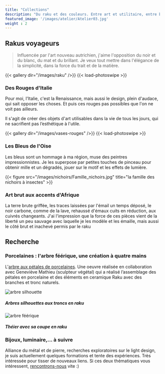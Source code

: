 ```yaml
---
title: "Collections"
description: "Du raku et des couleurs. Entre art et utilitaire, entre beauté et utilité. Rakus voyageurs, arbre féérique. Sans oublier quelques recherches sur la lumière."
featured_image: '/images/atelier/Atelier03.jpg'
weight : 2
---
```


<!-- cf params sur https://github.com/liwenyip/hugo-easy-gallery/ -->

## Rakus voyageurs

> Influencée par l'art nouveau autrichien, j'aime l'opposition du noir et du blanc, du mat et du brillant. Je veux tout mettre dans l'élégance de la simplicité, dans la force du trait et de la matière.

{{< gallery dir="/images/raku" />}} {{< load-photoswipe >}}

### Des Rouges d'Italie 
Pour moi, l'Italie, c'est la Renaissance, mais aussi le design, plein d'audace, qui sait opposer les choses. Et puis ces rouges pas possibles que l'on ne voit pas ailleurs.


Il s'agit de créer des objets d'art utilisables dans la vie de tous les jours, qui ne sacrifient pas l’esthétique à l'utile.

{{< gallery dir="/images/vases-rouges" />}} {{< load-photoswipe >}}


### Les Bleus de l'Oise 

Les bleus sont un hommage à ma région, muse des peintres impressionnistes. Je les superpose par petites touches de pinceau pour obtenir mille et un dégradés, jouer sur le motif et les effets de lumière.

{{< figure src="/images/nichoirs/Famille_nichoirs.jpg" title="la famille des nichoirs à insectes" >}}


### Art brut aux accents d'Afrique 

La terre brute griffée, les traces laissées par l'émail un temps déposé, le noir carbone, comme de la lave, rehaussé d'émaux cuits en réduction, aux cuivrés changeants. J'ai l'impression que la force de ces pièces vient de la liberté un peu sauvage avec laquelle je les modèle et les émaille, mais aussi le côté brut et inachevé permis par le raku 

## Recherche

### Porcelaines : l'arbre féérique, une création à quatre mains

L'[arbre aux pétales de porcelaines](http://www.larbrefeerique.com/fr/). Une oeuvre réalisée en collaboration avec Geneviève Mathieu (sculpteur végétal) qui a réalisé l’assemblage des pétales en porcelaine et des éléments en ceramique Raku avec des branches et tronc naturels.


![arbre silhouette](/images/arbre/Arbre-silhouette.jpg)
##### Arbres silhouettes aux troncs en raku

![arbre féérique](/images/arbre/arbre-feerique-coupe.jpg)
##### Théier avec sa coupe en raku

### Bijoux, luminaire,... à suivre

Alliance du métal et de pierre, recherches exploratoires sur le light design, je suis actuellement quelques formations et tente des expériences. Très intéressée pour tisser de nouveaux liens. Si ces deux thématiques vous intéressent, [rencontrons-nous](/contact) vite :)



